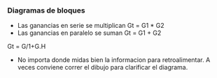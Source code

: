 ### Diagramas de bloques

* Las ganancias en serie se multiplican Gt = G1 * G2
* Las ganancias en paralelo se suman Gt = G1 + G2

Gt = G/1+G.H

* No importa donde midas bien la informacion para retroalimentar. A veces conviene correr el dibujo para clarificar el diagrama.

